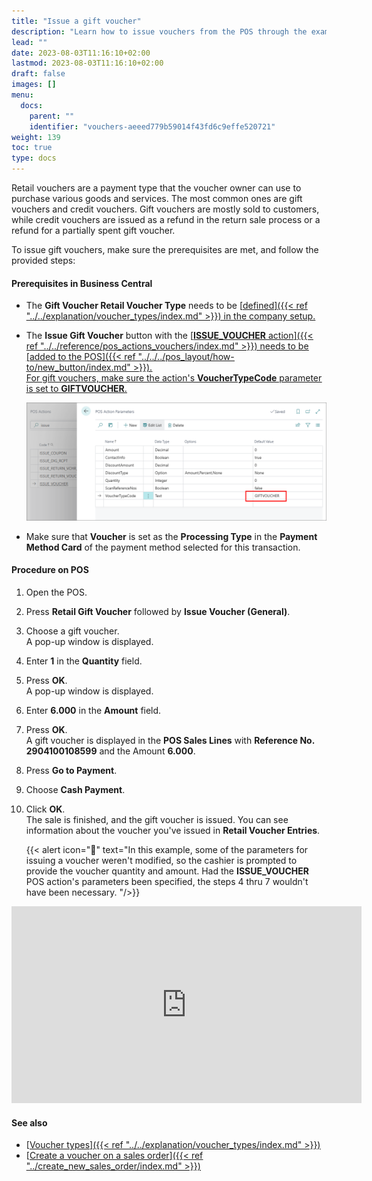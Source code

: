 ```yaml
---
title: "Issue a gift voucher"
description: "Learn how to issue vouchers from the POS through the example of gift vouchers."
lead: ""
date: 2023-08-03T11:16:10+02:00
lastmod: 2023-08-03T11:16:10+02:00
draft: false
images: []
menu:
  docs:
    parent: ""
    identifier: "vouchers-aeeed779b59014f43fd6c9effe520721"
weight: 139
toc: true
type: docs
---
```


Retail vouchers are a payment type that the voucher owner can use to purchase various goods and services. The most common ones are gift vouchers and credit vouchers. Gift vouchers are mostly sold to customers, while credit vouchers are issued as a refund in the return sale process or a refund for a partially spent gift voucher.

To issue gift vouchers, make sure the prerequisites are met, and follow the provided steps:

#### Prerequisites in Business Central

- The **Gift Voucher Retail Voucher Type** needs to be [<ins>defined<ins>]({{< ref "../../explanation/voucher_types/index.md" >}}) in the company setup.
- The **Issue Gift Voucher** button with the [<ins>**ISSUE_VOUCHER** action<ins>]({{< ref "../../reference/pos_actions_vouchers/index.md" >}}) needs to be [<ins>added to the POS<ins>]({{< ref "../../../pos_layout/how-to/new_button/index.md" >}}).        
  For gift vouchers, make sure the action's **VoucherTypeCode** parameter is set to **GIFTVOUCHER**.      

  ![gift_voucher_param](Images/gift_voucher_param.PNG)

- Make sure that **Voucher** is set as the **Processing Type** in the **Payment Method Card** of the payment method selected for this transaction. 

#### Procedure on POS

1.	Open the POS.
2.	Press **Retail Gift Voucher** followed by **Issue Voucher (General)**.
3.	Choose a gift voucher.    
    A pop-up window is displayed.
4.	Enter **1** in the **Quantity** field.
5.	Press **OK**.      
    A pop-up window is displayed.
6.	Enter **6.000** in the **Amount** field.
7.	Press **OK**.      
    A gift voucher is displayed in the **POS Sales Lines** with **Reference No. 2904100108599** and the Amount **6.000**.
8.	Press **Go to Payment**.
9.	Choose **Cash Payment**.
10.	Click **OK**.      
    The sale is finished, and the gift voucher is issued. You can see information about the voucher you've issued in  **Retail Voucher Entries**.

    {{< alert icon="📝" text="In this example, some of the parameters for issuing a voucher weren't modified, so the cashier is prompted to provide the voucher quantity and amount. Had the <b>ISSUE_VOUCHER</b> POS action's parameters been specified, the steps 4 thru 7 wouldn't have been necessary. "/>}}


<iframe width="560" height="315" src="https://www.youtube.com/embed/ZPpyT5wZDhc" title="YouTube video player" frameborder="0" allow="accelerometer; autoplay; clipboard-write; encrypted-media; gyroscope; picture-in-picture; web-share" allowfullscreen></iframe>

#### See also

- [<ins>Voucher types<ins>]({{< ref "../../explanation/voucher_types/index.md" >}})
- [<ins>Create a voucher on a sales order<ins>]({{< ref "../create_new_sales_order/index.md" >}})